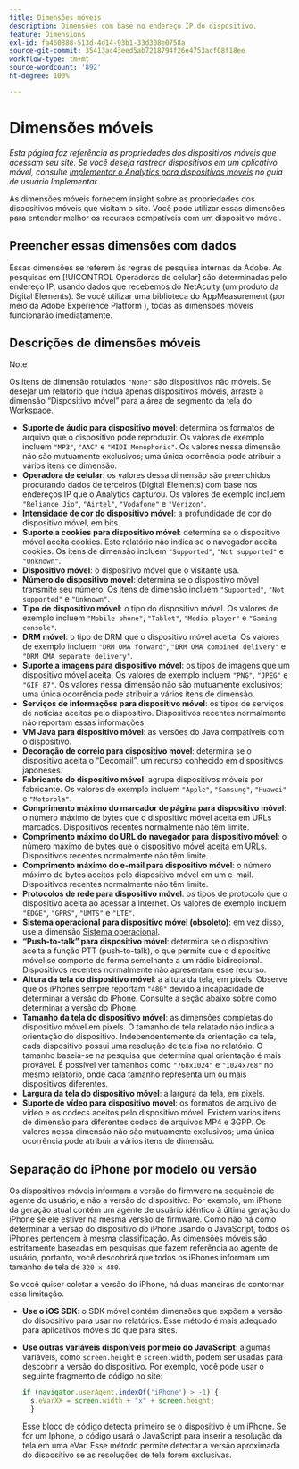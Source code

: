```yaml
---
title: Dimensões móveis
description: Dimensões com base no endereço IP do dispositivo.
feature: Dimensions
exl-id: fa460888-513d-4d14-93b1-33d308e0758a
source-git-commit: 35413ac43eed5ab7218794f26e4753acf08f18ee
workflow-type: tm+mt
source-wordcount: '892'
ht-degree: 100%

---
```


# Dimensões móveis

*Esta página faz referência às propriedades dos dispositivos móveis que acessam seu site. Se você deseja rastrear dispositivos em um aplicativo móvel, consulte [Implementar o Analytics para dispositivos móveis](/help/implement/mobile-device-sdk.md) no guia de usuário Implementar.*

As dimensões móveis fornecem insight sobre as propriedades dos dispositivos móveis que visitam o site. Você pode utilizar essas dimensões para entender melhor os recursos compatíveis com um dispositivo móvel.

## Preencher essas dimensões com dados

Essas dimensões se referem às regras de pesquisa internas da Adobe. As pesquisas em [!UICONTROL Operadoras de celular] são determinadas pelo endereço IP, usando dados que recebemos do NetAcuity (um produto da Digital Elements).
Se você utilizar uma biblioteca do AppMeasurement (por meio da Adobe Experience Platform ), todas as dimensões móveis funcionarão imediatamente.

## Descrições de dimensões móveis

>[!NOTE]
>
>Os itens de dimensão rotulados `"None"` são dispositivos não móveis. Se desejar um relatório que inclua apenas dispositivos móveis, arraste a dimensão “Dispositivo móvel” para a área de segmento da tela do Workspace.

* **Suporte de áudio para dispositivo móvel**: determina os formatos de arquivo que o dispositivo pode reproduzir. Os valores de exemplo incluem `"MP3"`, `"AAC"` e `"MIDI Monophonic"`. Os valores nessa dimensão não são mutuamente exclusivos; uma única ocorrência pode atribuir a vários itens de dimensão.
* **Operadora de celular**: os valores dessa dimensão são preenchidos procurando dados de terceiros (Digital Elements) com base nos endereços IP que o Analytics capturou. Os valores de exemplo incluem `"Reliance Jio"`, `"Airtel"`, `"Vodafone"` e `"Verizon"`.
* **Intensidade de cor do dispositivo móvel**: a profundidade de cor do dispositivo móvel, em bits.
* **Suporte a cookies para dispositivo móvel**: determina se o dispositivo móvel aceita cookies. Este relatório não indica se o navegador aceita cookies. Os itens de dimensão incluem `"Supported"`, `"Not supported"` e `"Unknown"`.
* **Dispositivo móvel**: o dispositivo móvel que o visitante usa.
* **Número do dispositivo móvel**: determina se o dispositivo móvel transmite seu número. Os itens de dimensão incluem `"Supported"`, `"Not supported"` e `"Unknown"`.
* **Tipo de dispositivo móvel**: o tipo do dispositivo móvel. Os valores de exemplo incluem `"Mobile phone"`, `"Tablet"`, `"Media player"` e `"Gaming console"`.
* **DRM móvel**: o tipo de DRM que o dispositivo móvel aceita. Os valores de exemplo incluem `"DRM OMA forward"`, `"DRM OMA combined delivery"` e `"DRM OMA separate delivery"`.
* **Suporte a imagens para dispositivo móvel**: os tipos de imagens que um dispositivo móvel aceita. Os valores de exemplo incluem `"PNG"`, `"JPEG"` e `"GIF 87"`. Os valores nessa dimensão não são mutuamente exclusivos; uma única ocorrência pode atribuir a vários itens de dimensão.
* **Serviços de informações para dispositivo móvel**: os tipos de serviços de notícias aceitos pelo dispositivo. Dispositivos recentes normalmente não reportam essas informações.
* **VM Java para dispositivo móvel**: as versões do Java compatíveis com o dispositivo.
* **Decoração de correio para dispositivo móvel**: determina se o dispositivo aceita o “Decomail”, um recurso conhecido em dispositivos japoneses.
* **Fabricante do dispositivo móvel**: agrupa dispositivos móveis por fabricante. Os valores de exemplo incluem `"Apple"`, `"Samsung"`, `"Huawei"` e `"Motorola"`.
* **Comprimento máximo do marcador de página para dispositivo móvel**: o número máximo de bytes que o dispositivo móvel aceita em URLs marcados. Dispositivos recentes normalmente não têm limite.
* **Comprimento máximo do URL do navegador para dispositivo móvel**: o número máximo de bytes que o dispositivo móvel aceita em URLs. Dispositivos recentes normalmente não têm limite.
* **Comprimento máximo do e-mail para dispositivo móvel**: o número máximo de bytes aceitos pelo dispositivo móvel em um e-mail. Dispositivos recentes normalmente não têm limite.
* **Protocolos de rede para dispositivo móvel**: os tipos de protocolo que o dispositivo aceita ao acessar a Internet. Os valores de exemplo incluem `"EDGE"`, `"GPRS"`, `"UMTS"` e `"LTE"`.
* **Sistema operacional para dispositivo móvel (obsoleto)**: em vez disso, use a dimensão [Sistema operacional](operating-systems.md).
* **“Push-to-talk” para dispositivo móvel**: determina se o dispositivo aceita a função PTT (push-to-talk), o que permite que o dispositivo móvel se comporte de forma semelhante a um rádio bidirecional. Dispositivos recentes normalmente não apresentam esse recurso.
* **Altura da tela do dispositivo móvel**: a altura da tela, em pixels. Observe que os iPhones sempre reportam `"480"` devido à incapacidade de determinar a versão do iPhone. Consulte a seção abaixo sobre como determinar a versão do iPhone.
* **Tamanho da tela do dispositivo móvel**: as dimensões completas do dispositivo móvel em pixels. O tamanho de tela relatado não indica a orientação do dispositivo. Independentemente da orientação da tela, cada dispositivo possui uma resolução de tela fixa no relatório. O tamanho baseia-se na pesquisa que determina qual orientação é mais provável. É possível ver tamanhos como `"768x1024"` e `"1024x768"` no mesmo relatório, onde cada tamanho representa um ou mais dispositivos diferentes.
* **Largura da tela do dispositivo móvel**: a largura da tela, em pixels.
* **Suporte de vídeo para dispositivo móvel**: os formatos de arquivo de vídeo e os codecs aceitos pelo dispositivo móvel. Existem vários itens de dimensão para diferentes codecs de arquivos MP4 e 3GPP. Os valores nessa dimensão não são mutuamente exclusivos; uma única ocorrência pode atribuir a vários itens de dimensão.

## Separação do iPhone por modelo ou versão

Os dispositivos móveis informam a versão do firmware na sequência de agente do usuário, e não a versão do dispositivo. Por exemplo, um iPhone da geração atual contém um agente de usuário idêntico à última geração do iPhone se ele estiver na mesma versão de firmware. Como não há como determinar a versão do dispositivo do iPhone usando o JavaScript, todos os iPhones pertencem à mesma classificação. As dimensões móveis são estritamente baseadas em pesquisas que fazem referência ao agente de usuário, portanto, você descobrirá que todos os iPhones informam um tamanho de tela de `320 x 480`.

Se você quiser coletar a versão do iPhone, há duas maneiras de contornar essa limitação.

* **Use o iOS SDK**: o SDK móvel contém dimensões que expõem a versão do dispositivo para usar no relatórios. Esse método é mais adequado para aplicativos móveis do que para sites.
* **Use outras variáveis disponíveis por meio do JavaScript**: algumas variáveis, como `screen.height` e `screen.width`, podem ser usadas para descobrir a versão do dispositivo. Por exemplo, você pode usar o seguinte fragmento de código no site:

   ```js
   if (navigator.userAgent.indexOf('iPhone') > -1) {
     s.eVarXX = screen.width + "x" + screen.height;
     }
   ```

   Esse bloco de código detecta primeiro se o dispositivo é um iPhone. Se for um Iphone, o código usará o JavaScript para inserir a resolução da tela em uma eVar. Esse método permite detectar a versão aproximada do dispositivo se as resoluções de tela forem exclusivas.
